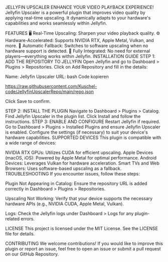 JELLYFIN UPSCALER
ENHANCE YOUR VIDEO PLAYBACK EXPERIENCE!
Jellyfin Upscaler is a powerful plugin that improves video quality by applying real-time upscaling. It dynamically adapts to your hardware's capabilities and works seamlessly within Jellyfin.

FEATURES
🖥️ Real-Time Upscaling: Sharpen your video playback quality.
⚙️ Hardware-Accelerated: Supports NVIDIA RTX, Apple Metal, Vulkan, and more.
🔄 Automatic Fallback: Switches to software upscaling when no hardware support is detected.
🌟 Fully Integrated: No need for external players—everything works within Jellyfin.
INSTALLATION GUIDE
STEP 1: ADD THE REPOSITORY TO JELLYFIN
Open Jellyfin and go to Dashboard > Plugins > Repositories.
Click on Add Repository and fill in the details:

Name: Jellyfin Upscaler
URL:
bash
Code kopieren

https://raw.githubusercontent.com/Kuschel-code/JellyfinUpscalerRepo/main/repo.json

Click Save to confirm.

STEP 2: INSTALL THE PLUGIN
Navigate to Dashboard > Plugins > Catalog.
Find Jellyfin Upscaler in the plugin list.
Click Install and follow the instructions.
STEP 3: ENABLE AND CONFIGURE
Restart Jellyfin if required.
Go to Dashboard > Plugins > Installed Plugins and ensure Jellyfin Upscaler is enabled.
Configure the settings (if necessary) to suit your device's hardware capabilities.
SUPPORTED DEVICES
This plugin is compatible with a wide range of devices:

NVIDIA RTX GPUs: Utilizes CUDA for efficient upscaling.
Apple Devices (macOS, iOS): Powered by Apple Metal for optimal performance.
Android Devices: Leverages Vulkan for hardware acceleration.
Smart TVs and Web Browsers: Uses software-based upscaling as a fallback.
TROUBLESHOOTING
If you encounter issues, follow these steps:

Plugin Not Appearing in Catalog:
Ensure the repository URL is added correctly in Dashboard > Plugins > Repositories.

Upscaling Not Working:
Verify that your device supports the necessary hardware APIs (e.g., NVIDIA CUDA, Apple Metal, Vulkan).

Logs:
Check the Jellyfin logs under Dashboard > Logs for any plugin-related errors.

LICENSE
This project is licensed under the MIT License. See the LICENSE file for details.

CONTRIBUTING
We welcome contributions! If you would like to improve this plugin or report an issue, feel free to open an issue or submit a pull request on our GitHub Repository.

